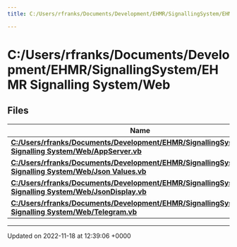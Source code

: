 ```yaml
---
title: C:/Users/rfranks/Documents/Development/EHMR/SignallingSystem/EHMR Signalling System/Web

---
```


# C:/Users/rfranks/Documents/Development/EHMR/SignallingSystem/EHMR Signalling System/Web



## Files

| Name           |
| -------------- |
| **[C:/Users/rfranks/Documents/Development/EHMR/SignallingSystem/EHMR Signalling System/Web/AppServer.vb](/SignallingSystem-doc/vb/Files/AppServer_8vb/#file-appserver.vb)**  |
| **[C:/Users/rfranks/Documents/Development/EHMR/SignallingSystem/EHMR Signalling System/Web/Json Values.vb](/SignallingSystem-doc/vb/Files/Json_01Values_8vb/#file-json-values.vb)**  |
| **[C:/Users/rfranks/Documents/Development/EHMR/SignallingSystem/EHMR Signalling System/Web/JsonDisplay.vb](/SignallingSystem-doc/vb/Files/JsonDisplay_8vb/#file-jsondisplay.vb)**  |
| **[C:/Users/rfranks/Documents/Development/EHMR/SignallingSystem/EHMR Signalling System/Web/Telegram.vb](/SignallingSystem-doc/vb/Files/Telegram_8vb/#file-telegram.vb)**  |






-------------------------------

Updated on 2022-11-18 at 12:39:06 +0000
